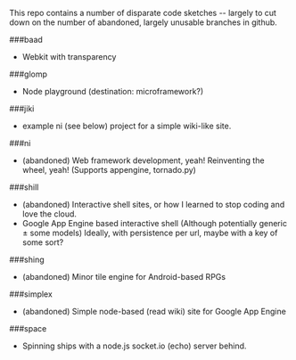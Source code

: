 This repo contains a number of disparate code sketches -- largely to cut down on the number of abandoned, largely unusable branches in github.

###baad
 - Webkit with transparency

###glomp
 - Node playground (destination: microframework?)

###jiki
 - example ni (see below) project for a simple wiki-like site.

###ni
 - (abandoned) Web framework development, yeah! Reinventing the wheel, yeah! (Supports appengine, tornado.py)

###shill
 - (abandoned) Interactive shell sites, or how I learned to stop coding and love the cloud. 
 - Google App Engine based interactive shell (Although potentially generic ± some models)
   Ideally, with persistence per url, maybe with a key of some sort?

###shing
 - (abandoned) Minor tile engine for Android-based RPGs

###simplex
 - (abandoned) Simple node-based (read wiki) site for Google App Engine

###space
 - Spinning ships with a node.js socket.io (echo) server behind.
